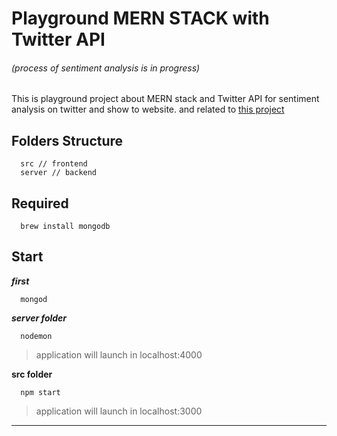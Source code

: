 # Playground MERN STACK with Twitter API

###### (process of sentiment analysis is in progress) 
This is playground project about MERN stack and Twitter API
for sentiment analysis on twitter and show to website.
and related to [this project](https://github.com/bique14/AI_miningtweet)



## Folders Structure 
```
  src // frontend
  server // backend
```

## Required
```
  brew install mongodb
```

## Start
***first***
```
  mongod
```
***server folder***
```
  nodemon
```
> application will launch in localhost:4000

**src folder**
```
  npm start
```
> application will launch in localhost:3000

---